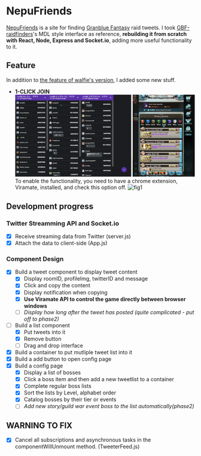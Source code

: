 # NepuFriends
[NepuFriends](https://nepu-friends-2.herokuapp.com/) is a site for finding [Granblue Fantasy](http://granbluefantasy.jp/) raid tweets. I took [GBF-raidfinders](https://github.com/walfie/gbf-raidfinder)'s MDL style interface as reference, **rebuilding it from scratch with React, Node, Express and Socket.io**, adding more useful functionality to it.

## Feature
In addition to [the feature of walfie's version](https://github.com/walfie/gbf-raidfinder#features), I added some new stuff.

- **1-CLICK JOIN**
![Viramte](https://github.com/SunNEET/GBF-raidfinder/blob/master/demo-viramate.gif)
To enable the functionality, you need to have a chrome extension, Viramate, installed, and check this option off.
![fig1](https://i.imgur.com/1akpy5l.png)

## Development progress

### Twitter Streamming API and Socket.io
- [x] Receive streaming data from Twitter (server.js)
- [x] Attach the data to client-side (App.js)

### Component Design
- [x] Build a tweet component to display tweet content
  - [x] Display roomID, profileImg, twitterID and message
  - [x] Click and copy the content
  - [x] Display notification when copying
  - [x] **Use Viramate API to control the game directly between browser windows**
  - [ ] _Display how long after the tweet has posted (quite complicated - put off to phase2)_
- [ ] Build a list component
  - [x] Put tweets into it
  - [x] Remove button
  - [ ] Drag and drop interface
- [x] Build a container to put mutliple tweet list into it
- [x] Build a add button to open config page
- [x] Build a config page
  - [x] Display a list of bosses
  - [x] Click a boss item and then add a new tweetlist to a container
  - [x] Complete regular boss lists 
  - [x] Sort the lists by Level, alphabet order
  - [x] Catalog bosses by their tier or events
  - [ ] _Add new story/guild war event boss to the list automatically(phase2)_

## WARNING TO FIX
- [x] Cancel all subscriptions and asynchronous tasks in the componentWillUnmount method. (TweeterFeed.js)
